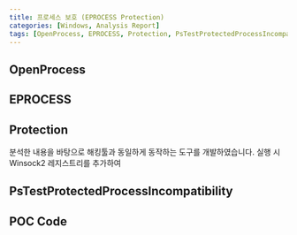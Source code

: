 ```yaml
---
title: 프로세스 보호 (EPROCESS Protection)
categories: [Windows, Analysis Report]
tags: [OpenProcess, EPROCESS, Protection, PsTestProtectedProcessIncompatibility]
---
```


## OpenProcess

## EPROCESS

## Protection
분석한 내용을 바탕으로 해킹툴과 동일하게 동작하는 도구를 개발하였습니다. 실행 시 Winsock2 레지스트리를 추가하여 

## PsTestProtectedProcessIncompatibility

## POC Code